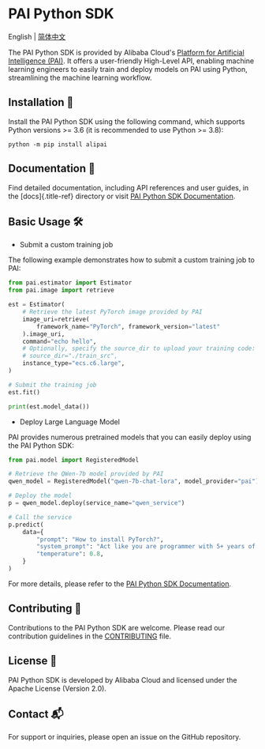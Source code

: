 # PAI Python SDK


English \| [简体中文](./README_CN.md)

The PAI Python SDK is provided by Alibaba Cloud\'s [Platform for Artificial Intelligence (PAI)](https://www.aliyun.com/product/bigdata/learn). It offers a user-friendly High-Level API, enabling machine learning engineers to easily train and deploy models on PAI using Python, streamlining the machine learning workflow.

## Installation 🔧

Install the PAI Python SDK using the following command, which supports Python versions \>= 3.6 (it is recommended to use Python \>= 3.8):

```shell
python -m pip install alipai
```

## Documentation 📖

Find detailed documentation, including API references and user guides, in the [docs]{.title-ref} directory or visit [PAI Python SDK Documentation](https://alipai.readthedocs.io/).

## Basic Usage 🛠

- Submit a custom training job

The following example demonstrates how to submit a custom training job to PAI:

```python
from pai.estimator import Estimator
from pai.image import retrieve

est = Estimator(
    # Retrieve the latest PyTorch image provided by PAI
    image_uri=retrieve(
        framework_name="PyTorch", framework_version="latest"
    ).image_uri,
    command="echo hello",
    # Optionally, specify the source_dir to upload your training code:
    # source_dir="./train_src",
    instance_type="ecs.c6.large",
)

# Submit the training job
est.fit()

print(est.model_data())
```

- Deploy Large Language Model

PAI provides numerous pretrained models that you can easily deploy using the PAI Python SDK:

```python
from pai.model import RegisteredModel

# Retrieve the QWen-7b model provided by PAI
qwen_model = RegisteredModel("qwen-7b-chat-lora", model_provider="pai")

# Deploy the model
p = qwen_model.deploy(service_name="qwen_service")

# Call the service
p.predict(
    data={
        "prompt": "How to install PyTorch?",
        "system_prompt": "Act like you are programmer with 5+ years of experience.",
        "temperature": 0.8,
    }
)
```

For more details, please refer to the [PAI Python SDK Documentation](https://alipai.readthedocs.io/).

## Contributing 🤝

Contributions to the PAI Python SDK are welcome. Please read our contribution guidelines in the [CONTRIBUTING](./CONTRIBUTING.md) file.

## License 📝

PAI Python SDK is developed by Alibaba Cloud and licensed under the Apache License (Version 2.0).

## Contact 📬

For support or inquiries, please open an issue on the GitHub repository.
